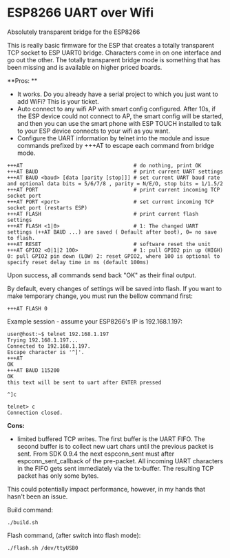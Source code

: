 ESP8266 UART over Wifi
==========================

Absolutely transparent bridge for the ESP8266

This is really basic firmware for the ESP that creates a totally transparent TCP socket to ESP UART0 bridge. Characters come in on one interface and go out the other. The totally transparent bridge mode is something that has been missing and is available on higher priced boards.

**Pros: **
* It works. Do you already have a serial project to which you just want to add WiFi? This is your ticket.
* Auto connect to any wifi AP with smart config configured. After 10s, if the ESP device could not connect to AP, the smart config will be started, and then you can use the smart phone with ESP TOUCH installed to talk to your ESP device connects to your wifi as you want.
* Configure the UART information by telnet into the module and issue commands prefixed by +++AT to escape each command from bridge mode.
```
+++AT                                    # do nothing, print OK
+++AT BAUD                               # print current UART settings
+++AT BAUD <baud> [data [parity [stop]]] # set current UART baud rate and optional data bits = 5/6/7/8 , parity = N/E/O, stop bits = 1/1.5/2
+++AT PORT                               # print current incoming TCP socket port
+++AT PORT <port>                        # set current incoming TCP socket port (restarts ESP)
+++AT FLASH                              # print current flash settings
+++AT FLASH <1|0>                        # 1: The changed UART settings (++AT BAUD ...) are saved ( Default after boot), 0= no save to flash.
+++AT RESET                              # software reset the unit
+++AT GPIO2 <0|1|2 100>                  # 1: pull GPIO2 pin up (HIGH) 0: pull GPIO2 pin down (LOW) 2: reset GPIO2, where 100 is optional to specify reset delay time in ms (default 100ms)
```
Upon success, all commands send back "OK" as their final output.

By default, every changes of settings will be saved into flash. If you want to make temporary change, you must run the bellow command first:
```
+++AT FLASH 0
```

Example session - assume your ESP8266's IP is 192.168.1.197:
```
user@host:~$ telnet 192.168.1.197
Trying 192.168.1.197...
Connected to 192.168.1.197.
Escape character is '^]'.
+++AT
OK
+++AT BAUD 115200
OK
this text will be sent to uart after ENTER pressed

^]c

telnet> c
Connection closed.
```
**Cons:**

* limited buffered TCP writes. The first buffer is the UART FIFO. The second buffer is to collect new uart chars until the previous packet is sent.
From SDK 0.9.4 the next espconn_sent must after espconn_sent_callback of the pre-packet.
All incoming UART characters in the FIFO gets sent immediately via the tx-buffer. The resulting TCP packet has only some bytes.

This could potentially impact performance, however, in my hands that hasn't been an issue.


Build command:
```
./build.sh
```

Flash command, (after switch into flash mode):
```
./flash.sh /dev/ttyUSB0
```
